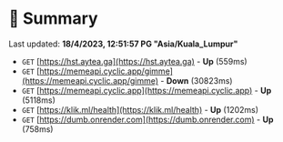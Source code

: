 # 📖 Summary
Last updated: **18/4/2023, 12:51:57 PG "Asia/Kuala_Lumpur"**

- `GET` [https://hst.aytea.ga](https://hst.aytea.ga) - **Up** (559ms)
- `GET` [https://memeapi.cyclic.app/gimme](https://memeapi.cyclic.app/gimme) - **Down** (30823ms)
- `GET` [https://memeapi.cyclic.app](https://memeapi.cyclic.app) - **Up** (5118ms)
- `GET` [https://klik.ml/health](https://klik.ml/health) - **Up** (1202ms)
- `GET` [https://dumb.onrender.com](https://dumb.onrender.com) - **Up** (758ms)
